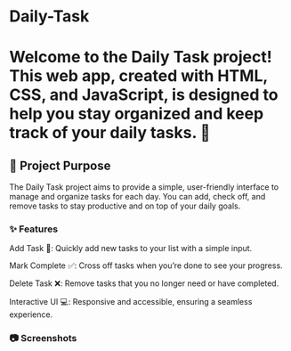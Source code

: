 # Daily-Task
<h1>Welcome to the Daily Task project! This web app, created with HTML, CSS, and JavaScript, is designed to help you stay organized and keep track of your daily tasks. 🌟</h1>
<h2>🎯 Project Purpose</h2>
<p>The Daily Task project aims to provide a simple, user-friendly interface to manage and organize tasks for each day. You can add, check off, and remove tasks to stay productive and on top of your daily goals.</p>
<h3>✨ Features</h3>
<p>Add Task 📝: Quickly add new tasks to your list with a simple input.</p>
<p>Mark Complete ✅: Cross off tasks when you’re done to see your progress.</p>
<p>Delete Task ❌: Remove tasks that you no longer need or have completed.</p>
<p>Interactive UI 💻: Responsive and accessible, ensuring a seamless experience.</p>
<h3>📷 Screenshots</h3>
